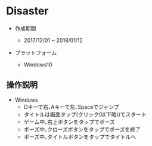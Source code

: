 # Disaster

- 作成期間
    - 2017/12/01 ~ 2018/01/12

- プラットフォーム
    - Windows10

## 操作説明
- Windows
    - Dキーで右､Aキーで左､Spaceでジャンプ
    - タイトルは画面タップ(クリック(以下略))でスタート
    - ゲーム中､右上ボタンをタップでポーズ
    - ポーズ中､クローズボタンをタップでポーズを終了
    - ポーズ中､タイトルボタンをタップでタイトルへ